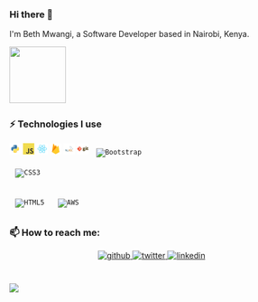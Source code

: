 ### Hi there 👋
  I'm Beth Mwangi, a Software Developer based in Nairobi, Kenya.
    <p align="left">
     <img width="100" height="100" src="https://media.giphy.com/media/jIgXf4hgbHCeKiXpvt/giphy.gif">
    </p>

### ⚡ Technologies I use
<code><img height="20" src="https://raw.githubusercontent.com/github/explore/80688e429a7d4ef2fca1e82350fe8e3517d3494d/topics/python/python.png"></code>
<code><img height="20" src="https://raw.githubusercontent.com/github/explore/80688e429a7d4ef2fca1e82350fe8e3517d3494d/topics/javascript/javascript.png"></code>
<code><img height="20" src="https://raw.githubusercontent.com/github/explore/80688e429a7d4ef2fca1e82350fe8e3517d3494d/topics/react/react.png"></code>
<code><img height="20" src="https://raw.githubusercontent.com/github/explore/80688e429a7d4ef2fca1e82350fe8e3517d3494d/topics/firebase/firebase.png"></code>
<code><img height="20" src="https://raw.githubusercontent.com/github/explore/80688e429a7d4ef2fca1e82350fe8e3517d3494d/topics/mysql/mysql.png"></code>
<code><img height="20" src="https://raw.githubusercontent.com/github/explore/80688e429a7d4ef2fca1e82350fe8e3517d3494d/topics/git/git.png"></code>
<code><img style="margin: 10px" src="https://profilinator.rishav.dev/skills-assets/bootstrap-plain.svg" alt="Bootstrap" height="20" /> </code>
<code><img style="margin: 10px" src="https://profilinator.rishav.dev/skills-assets/css3-original-wordmark.svg" alt="CSS3" height="20" /> </code>  
<code><img style="margin: 10px" src="https://profilinator.rishav.dev/skills-assets/html5-original-wordmark.svg" alt="HTML5" height="20" /></code>
<code><img style="margin: 10px" src="https://profilinator.rishav.dev/skills-assets/amazonwebservices-original-wordmark.svg" alt="AWS" height="20" /> </code>


### 📫 How to reach me:

<div align="center">
<a href="https://github.com/BethMwangi" target="_blank">
<img src=https://img.shields.io/badge/github-%2324292e.svg?&style=for-the-badge&logo=github&logoColor=white alt=github style="margin-bottom: 5px;" />
</a>
<a href="https://twitter.com/blossomciku" target="_blank">
<img src=https://img.shields.io/badge/twitter-%2300acee.svg?&style=for-the-badge&logo=twitter&logoColor=white alt=twitter style="margin-bottom: 5px;" />
</a>
<a href="https://www.linkedin.com/in/beth-mwangi-241a3389/" target="_blank">
<img src=https://img.shields.io/badge/linkedin-%231E77B5.svg?&style=for-the-badge&logo=linkedin&logoColor=white alt=linkedin style="margin-bottom: 5px;" />
</a>
</div>  
<br>
<br>

<a href="https://github.com/BethMwangi">
<!-- <img align="center" alt="Beth's Github Stats" src="https://github-readme-stats.codestackr.vercel.app/api?username=bethmwangi&show_icons=true&hide_border=true&count_private=true&include_all_commits=true&theme=radical" /></a>
<a href="https://github.com/BethMwangi"> -->
  <img align="center" src="https://github-readme-stats.anuraghazra1.vercel.app/api/top-langs/?username=bethmwangi&layout=compact&theme=radical" />
</a>
<!--
**BethMwangi/BethMwangi** is a ✨ _special_ ✨ repository because its `README.md` (this file) appears on your GitHub profile.

Here are some ideas to get you started:

- 🔭 I’m currently working on ...
- 🌱 I’m currently learning ...
- 👯 I’m looking to collaborate on ...
- 🤔 I’m looking for help with ...
- 💬 Ask me about ...
- 😄 Pronouns: ...
- ⚡ Fun fact: ...
-->
